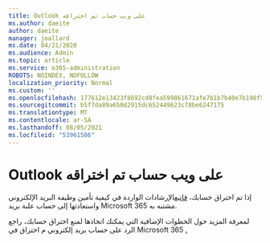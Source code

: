 ```yaml
---
title: Outlook على ويب حساب تم اختراقه
ms.author: daeite
author: daeite
manager: joallard
ms.date: 04/21/2020
ms.audience: Admin
ms.topic: article
ms.service: o365-administration
ROBOTS: NOINDEX, NOFOLLOW
localization_priority: Normal
ms.custom: ''
ms.openlocfilehash: 177612e13423f8692cd8fea599861671afe7b1b7b40e7b198f5bef536d51c75c
ms.sourcegitcommit: b5f7da89a650d2915dc652449623c78be6247175
ms.translationtype: MT
ms.contentlocale: ar-SA
ms.lasthandoff: 08/05/2021
ms.locfileid: "53961506"
---
```

# <a name="outlook-on-the-web-account-hacked"></a>Outlook على ويب حساب تم اختراقه

إذا تم اختراق حسابك، [فاتبع](https://docs.microsoft.com/microsoft-365/security/office-365-security/responding-to-a-compromised-email-account)الإرشادات الواردة في كيفية تأمين وظيفة البريد الإلكتروني واستعادتها إلى حساب علبة بريد Microsoft 365 مشتبه به.

لمعرفة المزيد حول الخطوات الإضافية التي يمكنك اتخاذها لمنع اختراق حسابك، راجع الرد على حساب بريد إلكتروني م اختراق في Microsoft 365 [.](https://docs.microsoft.com/microsoft-365/security/office-365-security/responding-to-a-compromised-email-account)